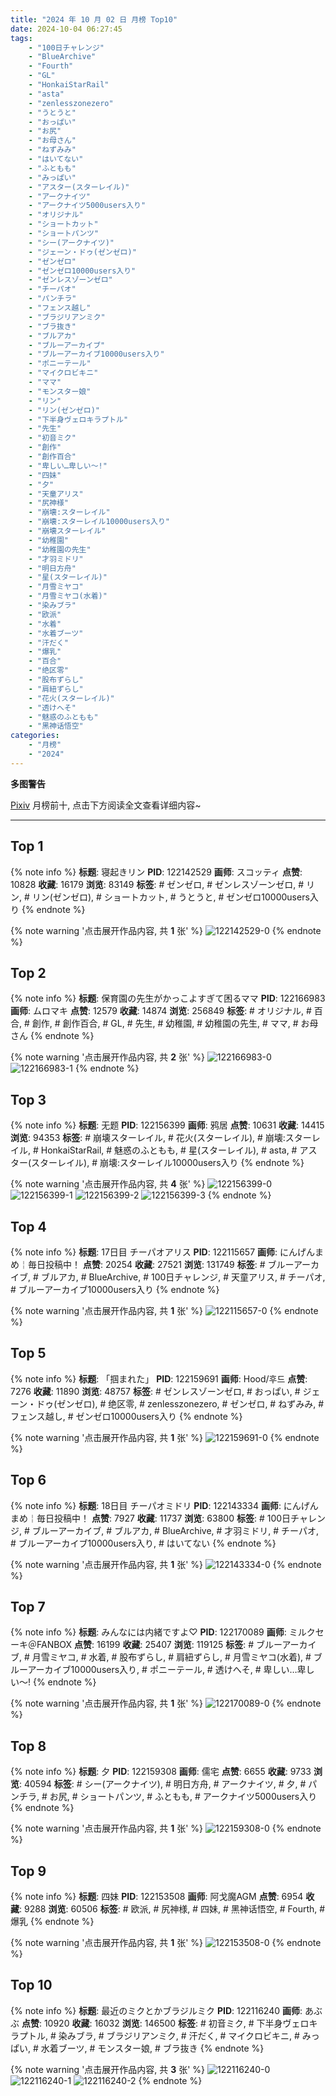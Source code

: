 ```yaml
---
title: "2024 年 10 月 02 日 月榜 Top10"
date: 2024-10-04 06:27:45
tags:
    - "100日チャレンジ"
    - "BlueArchive"
    - "Fourth"
    - "GL"
    - "HonkaiStarRail"
    - "asta"
    - "zenlesszonezero"
    - "うとうと"
    - "おっぱい"
    - "お尻"
    - "お母さん"
    - "ねずみみ"
    - "はいてない"
    - "ふともも"
    - "みっぱい"
    - "アスター(スターレイル)"
    - "アークナイツ"
    - "アークナイツ5000users入り"
    - "オリジナル"
    - "ショートカット"
    - "ショートパンツ"
    - "シー(アークナイツ)"
    - "ジェーン・ドゥ(ゼンゼロ)"
    - "ゼンゼロ"
    - "ゼンゼロ10000users入り"
    - "ゼンレスゾーンゼロ"
    - "チーパオ"
    - "パンチラ"
    - "フェンス越し"
    - "ブラジリアンミク"
    - "ブラ抜き"
    - "ブルアカ"
    - "ブルーアーカイブ"
    - "ブルーアーカイブ10000users入り"
    - "ポニーテール"
    - "マイクロビキニ"
    - "ママ"
    - "モンスター娘"
    - "リン"
    - "リン(ゼンゼロ)"
    - "下半身ヴェロキラプトル"
    - "先生"
    - "初音ミク"
    - "創作"
    - "創作百合"
    - "卑しい…卑しい〜!"
    - "四妹"
    - "夕"
    - "天童アリス"
    - "尻神様"
    - "崩壊:スターレイル"
    - "崩壊:スターレイル10000users入り"
    - "崩壊スターレイル"
    - "幼稚園"
    - "幼稚園の先生"
    - "才羽ミドリ"
    - "明日方舟"
    - "星(スターレイル)"
    - "月雪ミヤコ"
    - "月雪ミヤコ(水着)"
    - "染みブラ"
    - "欧派"
    - "水着"
    - "水着ブーツ"
    - "汗だく"
    - "爆乳"
    - "百合"
    - "绝区零"
    - "股布ずらし"
    - "肩紐ずらし"
    - "花火(スターレイル)"
    - "透けへそ"
    - "魅惑のふともも"
    - "黑神话悟空"
categories:
    - "月榜"
    - "2024"
---
```


<i class="fa fa-triangle-exclamation"></i>**多图警告**<i class="fa fa-triangle-exclamation"></i>

[Pixiv](https://www.pixiv.net/) 月榜前十, 点击下方阅读全文查看详细内容~

<!-- more -->

---

## Top 1

{% note info %}
**标题**: 寝起きリン
**PID**: 122142529 **画师**: スコッティ
**点赞**: 10828 **收藏**: 16179 **浏览**: 83149
**标签**: # ゼンゼロ, # ゼンレスゾーンゼロ, # リン, # リン(ゼンゼロ), # ショートカット, # うとうと, # ゼンゼロ10000users入り
{% endnote %}

{% note warning '点击展开作品内容, 共 **1** 张' %}
![122142529-0](https://i.pixiv.re/img-original/img/2024/09/05/00/00/30/122142529_p0.jpg)
{% endnote %}

## Top 2

{% note info %}
**标题**: 保育園の先生がかっこよすぎて困るママ
**PID**: 122166983 **画师**: ムロマキ
**点赞**: 12579 **收藏**: 14874 **浏览**: 256849
**标签**: # オリジナル, # 百合, # 創作, # 創作百合, # GL, # 先生, # 幼稚園, # 幼稚園の先生, # ママ, # お母さん
{% endnote %}

{% note warning '点击展开作品内容, 共 **2** 张' %}
![122166983-0](https://i.pixiv.re/img-original/img/2024/09/05/22/27/14/122166983_p0.jpg)
![122166983-1](https://i.pixiv.re/img-original/img/2024/09/05/22/27/14/122166983_p1.jpg)
{% endnote %}

## Top 3

{% note info %}
**标题**: 无题
**PID**: 122156399 **画师**: 鸦居
**点赞**: 10631 **收藏**: 14415 **浏览**: 94353
**标签**: # 崩壊スターレイル, # 花火(スターレイル), # 崩壊:スターレイル, # HonkaiStarRail, # 魅惑のふともも, # 星(スターレイル), # asta, # アスター(スターレイル), # 崩壊:スターレイル10000users入り
{% endnote %}

{% note warning '点击展开作品内容, 共 **4** 张' %}
![122156399-0](https://i.pixiv.re/img-original/img/2024/09/05/15/24/46/122156399_p0.jpg)
![122156399-1](https://i.pixiv.re/img-original/img/2024/09/05/15/24/46/122156399_p1.jpg)
![122156399-2](https://i.pixiv.re/img-original/img/2024/09/05/15/24/46/122156399_p2.jpg)
![122156399-3](https://i.pixiv.re/img-original/img/2024/09/05/15/24/46/122156399_p3.jpg)
{% endnote %}

## Top 4

{% note info %}
**标题**: 17日目 チーパオアリス
**PID**: 122115657 **画师**: にんげんまめ￤毎日投稿中！
**点赞**: 20254 **收藏**: 27521 **浏览**: 131749
**标签**: # ブルーアーカイブ, # ブルアカ, # BlueArchive, # 100日チャレンジ, # 天童アリス, # チーパオ, # ブルーアーカイブ10000users入り
{% endnote %}

{% note warning '点击展开作品内容, 共 **1** 张' %}
![122115657-0](https://i.pixiv.re/img-original/img/2024/09/04/00/00/54/122115657_p0.png)
{% endnote %}

## Top 5

{% note info %}
**标题**: 「掴まれた」
**PID**: 122159691 **画师**: Hood/후드
**点赞**: 7276 **收藏**: 11890 **浏览**: 48757
**标签**: # ゼンレスゾーンゼロ, # おっぱい, # ジェーン・ドゥ(ゼンゼロ), # 绝区零, # zenlesszonezero, # ゼンゼロ, # ねずみみ, # フェンス越し, # ゼンゼロ10000users入り
{% endnote %}

{% note warning '点击展开作品内容, 共 **1** 张' %}
![122159691-0](https://i.pixiv.re/img-original/img/2024/09/05/18/13/22/122159691_p0.png)
{% endnote %}

## Top 6

{% note info %}
**标题**: 18日目 チーパオミドリ
**PID**: 122143334 **画师**: にんげんまめ￤毎日投稿中！
**点赞**: 7927 **收藏**: 11737 **浏览**: 63800
**标签**: # 100日チャレンジ, # ブルーアーカイブ, # ブルアカ, # BlueArchive, # 才羽ミドリ, # チーパオ, # ブルーアーカイブ10000users入り, # はいてない
{% endnote %}

{% note warning '点击展开作品内容, 共 **1** 张' %}
![122143334-0](https://i.pixiv.re/img-original/img/2024/09/05/22/06/33/122143334_p0.png)
{% endnote %}

## Top 7

{% note info %}
**标题**: みんなには内緒ですよ♡
**PID**: 122170089 **画师**: ミルクセーキ＠FANBOX
**点赞**: 16199 **收藏**: 25407 **浏览**: 119125
**标签**: # ブルーアーカイブ, # 月雪ミヤコ, # 水着, # 股布ずらし, # 肩紐ずらし, # 月雪ミヤコ(水着), # ブルーアーカイブ10000users入り, # ポニーテール, # 透けへそ, # 卑しい…卑しい〜!
{% endnote %}

{% note warning '点击展开作品内容, 共 **1** 张' %}
![122170089-0](https://i.pixiv.re/img-original/img/2024/09/06/00/00/43/122170089_p0.jpg)
{% endnote %}

## Top 8

{% note info %}
**标题**: 夕
**PID**: 122159308 **画师**: 儒宅
**点赞**: 6655 **收藏**: 9733 **浏览**: 40594
**标签**: # シー(アークナイツ), # 明日方舟, # アークナイツ, # 夕, # パンチラ, # お尻, # ショートパンツ, # ふともも, # アークナイツ5000users入り
{% endnote %}

{% note warning '点击展开作品内容, 共 **1** 张' %}
![122159308-0](https://i.pixiv.re/img-original/img/2024/09/05/18/00/12/122159308_p0.jpg)
{% endnote %}

## Top 9

{% note info %}
**标题**: 四妹
**PID**: 122153508 **画师**: 阿戈魔AGM
**点赞**: 6954 **收藏**: 9288 **浏览**: 60506
**标签**: # 欧派, # 尻神様, # 四妹, # 黑神话悟空, # Fourth, # 爆乳
{% endnote %}

{% note warning '点击展开作品内容, 共 **1** 张' %}
![122153508-0](https://i.pixiv.re/img-original/img/2024/09/05/12/20/14/122153508_p0.jpg)
{% endnote %}

## Top 10

{% note info %}
**标题**: 最近のミクとかブラジルミク
**PID**: 122116240 **画师**: あぶぶ
**点赞**: 10920 **收藏**: 16032 **浏览**: 146500
**标签**: # 初音ミク, # 下半身ヴェロキラプトル, # 染みブラ, # ブラジリアンミク, # 汗だく, # マイクロビキニ, # みっぱい, # 水着ブーツ, # モンスター娘, # ブラ抜き
{% endnote %}

{% note warning '点击展开作品内容, 共 **3** 张' %}
![122116240-0](https://i.pixiv.re/img-original/img/2024/09/04/00/12/09/122116240_p0.jpg)
![122116240-1](https://i.pixiv.re/img-original/img/2024/09/04/00/12/09/122116240_p1.jpg)
![122116240-2](https://i.pixiv.re/img-original/img/2024/09/04/00/12/09/122116240_p2.jpg)
{% endnote %}
